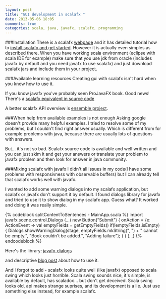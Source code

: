 ```yaml
---
layout: post
title: "GUI development in scalafx "
date: 2013-05-06 18:05
comments: true
categories: scala, java, javafx, scalafx, programming
---
```


###Installation
There is a scalafx [webpage](https://code.google.com/p/scalafx/) and it has detailed tutorial how to [install scalafx and get started](https://code.google.com/p/scalafx/wiki/GettingStarted). However it is actually even simples as described there. When you have working scala environment (eclipse with scala IDE for example) make sure that you use jdk from oracle (includes javafx by default and you need javafx to use scalafx) and just download scalafx jars and include them in your project.

###Available learning resources
Creating gui with scalafx isn't hard when you know how to use it. 

If you know javafx you've probably seen ProJavaFX book. Good news! There's a [scalafx equivalent in source code](https://github.com/jsacha/ProScalaFX/)

A better scalafx API overview is [ensemble project](https://github.com/jugchennai/scalafx-ensemble).

###When help from available examples is not enough
Asking google doesn't provide many helpful examples. I tried to resolve some of my problems, but I couldn't find right answer usually. Which is different from for example problems with java, because there are usually lots of questions with answers. 

But... it's not so bad. Scalafx source code is available and well written and you can just skim it and get your answers or translate your problem to javafx problem and then look for answer in java community.

###Mixing scalafx with javafx
I didn't all issues in my code(I have some problems with responsivness with observable buffers) but I can already tell that scalafx works well with javafx.

I wanted to add some warning dialogs into my scalafx application, but scalafx or javafx don't support it by default. I found dialogs library for javafx and tried to use it to show dialog in my scalafx app. Guess what? It worked and doing it was really simple.

{% codeblock splitContentToSentences - MainApp.scala %}
import javafx.scene.control.Dialogs
(...)
new Button("Submit") {
	onAction = {e: ActionEvent => 
		val emptyFields = getEmptyFields() 
		if(!emptyFields.isEmpty) {
			Dialogs.showWarningDialog(stage,
			 	emptyFields.mkString(", ") + " cannot be empty.",
			 	"Book couldn't be added.", "Adding failure");
			}
		}
(...)
{% endcodeblock %}

Here's the library: [javafx-dialogs](https://github.com/marcojakob/javafx-ui-sandbox/tree/master/javafx-dialogs)

and descriptive [blog post](http://edu.makery.ch/blog/2012/10/30/javafx-2-dialogs/) about how to use it.

And I forgot to add - scalafx looks quite well (like javafx) opposed to scala swing which looks just horrible. Scala swing sounds nice, it's simple, is available by default, has scaladoc... but don't get deceived. Scala swing looks old, api makes strange suprises, and its development is a lie. Just use something else instead, for example scalafx.